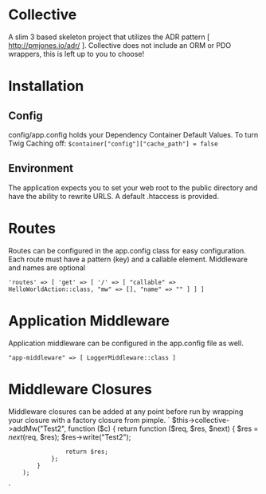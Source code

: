 # Collective
A slim 3 based skeleton project that utilizes the ADR pattern [ http://pmjones.io/adr/ ].
Collective does not include an ORM or PDO wrappers, this is left up to you to choose!

# Installation

## Config
config/app.config holds your Dependency Container Default Values.
To turn Twig Caching off:
`
$container["config"]["cache_path"] = false
`

## Environment
The application expects you to set your web root to the public directory and have the ability to rewrite URLS. A default .htaccess is provided.

# Routes
Routes can be configured in the app.config class for easy configuration.
Each route must have a pattern (key) and a callable element. Middleware and names are optional

`
    'routes' => [
        'get' => [
            '/' => [ "callable" => HelloWorldAction::class, "mw" => [], "name" => "" ]
        ]
    ]
`

# Application Middleware
Application middleware can be configured in the app.config file as well.

`
    "app-middleware" => [
        LoggerMiddleware::class
    ]
`

# Middleware Closures
Middleware closures can be added at any point before run by wrapping your closure with a factory closure from pimple.
`
       $this->collective->addMw("Test2", function ($c) {
                return function ($req, $res, $next) {
                    $res = $next($req, $res);
                    $res->write("Test2");

                    return $res;
                };
            }
        );
`